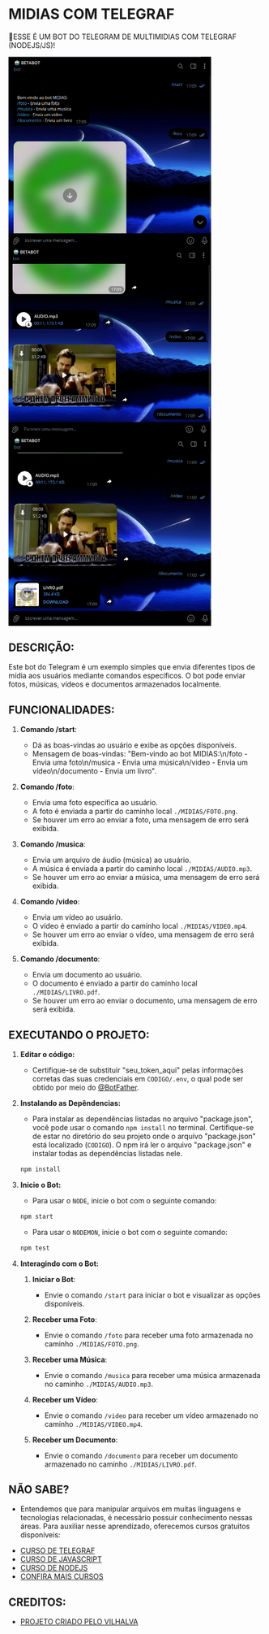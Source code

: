 # MIDIAS COM TELEGRAF
🤤ESSE É UM BOT DO TELEGRAM DE MULTIMIDIAS COM TELEGRAF (NODEJS/JS)!

<img src="./IMAGENS/FOTO_01.png" align="center" width="400"> <br>
<img src="./IMAGENS/FOTO_02.png" align="center" width="400"> <br>
<img src="./IMAGENS/FOTO_03.png" align="center" width="400"> <br>

## DESCRIÇÃO:
Este bot do Telegram é um exemplo simples que envia diferentes tipos de mídia aos usuários mediante comandos específicos. O bot pode enviar fotos, músicas, vídeos e documentos armazenados localmente. 

## FUNCIONALIDADES:
1. **Comando /start**:
   - Dá as boas-vindas ao usuário e exibe as opções disponíveis.
   - Mensagem de boas-vindas: "Bem-vindo ao bot MIDIAS:\n/foto - Envia uma foto\n/musica - Envia uma música\n/video - Envia um vídeo\n/documento - Envia um livro".

2. **Comando /foto**:
   - Envia uma foto específica ao usuário.
   - A foto é enviada a partir do caminho local `./MIDIAS/FOTO.png`.
   - Se houver um erro ao enviar a foto, uma mensagem de erro será exibida.

3. **Comando /musica**:
   - Envia um arquivo de áudio (música) ao usuário.
   - A música é enviada a partir do caminho local `./MIDIAS/AUDIO.mp3`.
   - Se houver um erro ao enviar a música, uma mensagem de erro será exibida.

4. **Comando /video**:
   - Envia um vídeo ao usuário.
   - O vídeo é enviado a partir do caminho local `./MIDIAS/VIDEO.mp4`.
   - Se houver um erro ao enviar o vídeo, uma mensagem de erro será exibida.

5. **Comando /documento**:
   - Envia um documento ao usuário.
   - O documento é enviado a partir do caminho local `./MIDIAS/LIVRO.pdf`.
   - Se houver um erro ao enviar o documento, uma mensagem de erro será exibida.

## EXECUTANDO O PROJETO:
1. **Editar o código:**
   - Certifique-se de substituir "seu_token_aqui" pelas informações corretas das suas credenciais em `CODIGO/.env`, o qual pode ser obtido por meio do [@BotFather](https://t.me/BotFather).
   
2. **Instalando as Depêndencias:**
   - Para instalar as dependências listadas no arquivo "package.json", você pode usar o comando `npm install` no terminal. Certifique-se de estar no diretório do seu projeto onde o arquivo "package.json" está localizado (`CODIGO`). O npm irá ler o arquivo "package.json" e instalar todas as dependências listadas nele. 

   ```bash
   npm install
   ```

3. **Inicie o Bot:**
   - Para usar o `NODE`, inicie o bot com o seguinte comando:
    ```bash
    npm start
    ```

    - Para usar o `NODEMON`, inicie o bot com o seguinte comando:
    ```bash
    npm test
    ```

4. **Interagindo com o Bot:**
   1. **Iniciar o Bot**:
      - Envie o comando `/start` para iniciar o bot e visualizar as opções disponíveis.

   2. **Receber uma Foto**:
      - Envie o comando `/foto` para receber uma foto armazenada no caminho `./MIDIAS/FOTO.png`.

   3. **Receber uma Música**:
      - Envie o comando `/musica` para receber uma música armazenada no caminho `./MIDIAS/AUDIO.mp3`.

   4. **Receber um Vídeo**:
      - Envie o comando `/video` para receber um vídeo armazenado no caminho `./MIDIAS/VIDEO.mp4`.

   5. **Receber um Documento**:
      - Envie o comando `/documento` para receber um documento armazenado no caminho `./MIDIAS/LIVRO.pdf`.

## NÃO SABE?
- Entendemos que para manipular arquivos em muitas linguagens e tecnologias relacionadas, é necessário possuir conhecimento nessas áreas. Para auxiliar nesse aprendizado, oferecemos cursos gratuitos disponíveis:
* [CURSO DE TELEGRAF](https://github.com/VILHALVA/CURSO-DE-TELEGRAF)
* [CURSO DE JAVASCRIPT](https://github.com/VILHALVA/CURSO-DE-JAVASCRIPT)
* [CURSO DE NODEJS](https://github.com/VILHALVA/CURSO-DE-NODEJS)
* [CONFIRA MAIS CURSOS](https://github.com/VILHALVA?tab=repositories&q=+topic:CURSO)

## CREDITOS:
- [PROJETO CRIADO PELO VILHALVA](https://github.com/VILHALVA)

